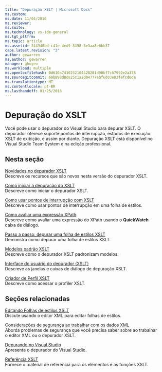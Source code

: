 ```yaml
---
title: "Depuração XSLT | Microsoft Docs"
ms.custom: 
ms.date: 11/04/2016
ms.reviewer: 
ms.suite: 
ms.technology: vs-ide-general
ms.tgt_pltfrm: 
ms.topic: article
ms.assetid: 344940bd-c41e-4ed9-8458-3e3aa8e6bb37
caps.latest.revision: "3"
author: gewarren
ms.author: gewarren
manager: ghogen
ms.workload: multiple
ms.openlocfilehash: 0d610a7410232104428281d90bf7c67992e2a378
ms.sourcegitcommit: 69b898d8d825c1a2d04777abf6d03e03fefcd6da
ms.translationtype: MT
ms.contentlocale: pt-BR
ms.lasthandoff: 01/25/2018
---
```

# <a name="debugging-xslt"></a>Depuração do XSLT
Você pode usar o depurador do Visual Studio para depurar XSLT. O depurador oferece suporte pontos de interrupção, estados de execução XSLT de exibição, e assim por diante. Depuração XSLT está disponível no Visual Studio Team System e na edição professional.  
  
## <a name="in-this-section"></a>Nesta seção  
 [Novidades no depurador XSLT](../xml-tools/what-s-new-in-the-xslt-debugger.md)  
 Descreve os recursos que são novos nesta versão do depurador XSLT.  
  
 [Como iniciar a depuração do XSLT](../xml-tools/how-to-start-debugging-xslt.md)  
 Descreve como iniciar o depurador XSLT.  
  
 [Como usar pontos de interrupção com XSLT](../xml-tools/how-to-use-breakpoints-with-xslt.md)  
 Descreve como usar pontos de interrupção em uma folha de estilos.  
  
 [Como avaliar uma expressão XPath](../xml-tools/how-to-evaluate-an-xpath-expression.md)  
 Descreve como avaliar uma expressão do XPath usando o **QuickWatch** caixa de diálogo.  
  
 [Passo a passo: depurar uma folha de estilos XSLT](../xml-tools/walkthrough-debug-an-xslt-style-sheet.md)  
 Demonstra como depurar uma folha de estilos XSLT.  
  
 [Modelos padrão XSLT](../xml-tools/xslt-default-templates.md)  
 Descreve como o depurador XSLT padronizam modelos.  
  
 [Interface do usuário do depurador (XSLT)](../xml-tools/debugger-user-interface-xslt.md)  
 Descreve as janelas e caixas de diálogo de depuração XSLT.  
  
 [Criador de Perfil XSLT](../xml-tools/xslt-profiler.md)  
 Descreve como acessar o profiler XSLT.  
  
## <a name="related-sections"></a>Seções relacionadas  
 [Editando Folhas de estilos XSLT](../xml-tools/editing-xslt-style-sheets.md)  
 Discute usando o editor XML para editar folhas de estilos.  
  
 [Considerações de segurança ao trabalhar com os dados XML](../xml-tools/security-considerations-when-working-with-xml-data.md)  
 Aborda problemas de segurança que você precisa saber sobre ao trabalhar o editor XML ou o depurador XSLT.  
  
 [Depurando no Visual Studio](../debugger/debugging-in-visual-studio.md)  
 Apresenta o depurador do Visual Studio.  
  
 [Referência XSLT](http://msdn.microsoft.com/678bcd68-cbbb-4be5-9dd2-40f94488a1cf)  
 Fornece o material de referência para os elementos e as funções XSLT.